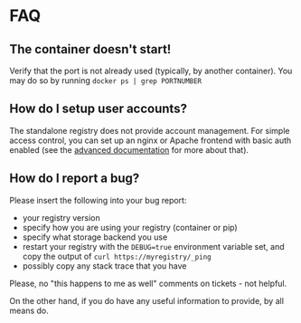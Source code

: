 # FAQ

## The container doesn't start!

Verify that the port is not already used (typically, by another container). You may do so by running `docker ps | grep PORTNUMBER`

## How do I setup user accounts?

The standalone registry does not provide account management. For simple
access control, you can set up an nginx or Apache frontend with basic
auth enabled (see the [advanced documentation](ADVANCED.md) for more about that).


## How do I report a bug?

Please insert the following into your bug report:

 * your registry version
 * specify how you are using your registry (container or pip)
 * specify what storage backend you use
 * restart your registry with the `DEBUG=true` environment variable set, and copy the output of `curl https://myregistry/_ping`
 * possibly copy any stack trace that you have
 
Please, no "this happens to me as well" comments on tickets - not helpful.

On the other hand, if you do have any useful information to provide, by all means do. 
